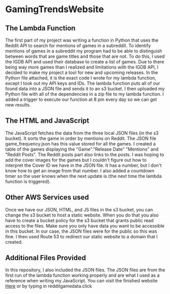 # GamingTrendsWebsite

## The Lambda Function
The first part of my project was writing a function in Python that uses the Reddit API to search for mentions of games in a subreddit.
To identify mentions of games in a subreddit my program had to be able to distinguish between words that are game titles and those that are not.
To do this, I used the IGDB API and used their database to create a list of games.
Due to there being way more games than I realized and limitations with the IGDB API, I decided to make my project a tool for new and upcoming releases.
In the Python file attached, it is the exact code I wrote for my lambda function, except I took out my API keys and IDs.
The lambda function puts all of our found data into a JSON file and sends it to an s3 bucket.
I then uploaded my Python file with all of the dependencies in a zip file to my lambda function.
I added a trigger to execute our function at 8 pm every day so we can get new results.

## The HTML and JavaScript
The JavaScript fetches the data from the three local JSON files (in the s3 bucket).
It sorts the game in order by mentions on Reddit. The JSON file game_frequency.json has this value stored for all the games.
I created a table of the games displaying the "Game"."Release Date" "Mentions" and "Reddit Posts". The Reddit posts part also links to the posts.
I was hoping to add the cover images for the games but I couldn't figure out how to interpret the Cover ID we have in the JSON file. It has a number, but I don't know how to get an image from that number.
I also added a countdown timer so the user knows when the next update is (the next time the lambda function is triggered).

## Other AWS Services used
Once we have our JSON, HTML, and JS files in the s3 bucket, you can change the s3 bucket to host a static website.
When you do that you also have to create a bucket policy for the s3 bucket that grants public read access to the files. 
Make sure you only have data you want to be accessible in this bucket. In our case, the JSON files were for the public so this was fine.
I then used Route 53 to redirect our static website to a domain that I created. 

## Additional Files Provided
In this repository, I also included the JSON files.
The JSON files are from the first run of the lambda function working properly and are what I used as a reference when writing my JavaScript.
You can visit the finished website [Here](https://s3.us-east-2.amazonaws.com/redditgamedata.click/index.html?response-content-disposition=inline&X-Amz-Security-Token=IQoJb3JpZ2luX2VjEE8aCXVzLWVhc3QtMiJGMEQCIEWjiQlT5FuykgXWIdNsMUjX0Nm290Rh7Mg7lC5uaxdWAiB%2BYzLAcB3JlOpvOc3AIGtnQEc13Oa77o1TO50CmRxnuSrtAgjI%2F%2F%2F%2F%2F%2F%2F%2F%2F%2F8BEAAaDDQxNjY1Mjc0Nzc1OCIMb7G0Aat0Ttj7SmO9KsECOfGtZm7gJG22b0FfLrp9sJP00fMfXYrITVcV6SJ%2FTdwF5BUZGRbCqzG4uLeWaUJuNAToMuOncqSClcWYk6310J5YqfH9xy%2F%2FWxLuCWJACHhdFVvO10vvdGR7SWij1wL2rvZyzed5YNp1BnV2YaclVL8Q71mWaSiYPIztHn49%2F3UEax7vVzlgji55QUx9gcHidd%2Fque%2BDJ8OIdWz%2BVISpF8%2F%2BOOEOPCiGyUln5MjDbqLSXARwelDXgR%2BcBgIJb03J0abMejeM2Qk2KK2gnqz8cDkRlOBEfCksVOGiWw%2Fu6bXZIOj0ESRbf89f0rHoX7MESyc2Jo1%2BubsIAXCYAOJHe8wiBvy9eP0cNfyWv0ztdHPp%2BphStHsxqaf44UkyfBw%2BxQsggCk7pPJgep%2BX8cBe874eIbsN26uVasIlyWXZeSC8MJSRg6wGOrQC36itORXUZVAPxrldfAAMAl3Birb4MZZvmd4TGGfWGIqlF9ALwhpSuZzGvaS8H91OGyMVAb5%2BekmaQWOUTolhE%2FAnR1uf4T%2BaO%2BE28h95t4NHe%2B9XTpVa0tObW40qrha0vGnN8X8VgqKu4niKXubBlAXcPyxaUC%2FPq0sCOEA9GO0SLvYTVgxyNEC%2BR%2FxGJHSWBmFIj6ghe0FobEbp0uiu0qOh90RldbbkhsBmcPUc3jpAArqftjUOMsIdq9mNWLspR8eIpQ4hEW4VOwD9wam22WRSysBIfPR3x60aK%2F32PcBCVRj6RSvvbKyr%2BAK9FCcza81s6hgzLMFlRodMILbMLD%2ByNQ537LmnfKwtmp4Lj0StKkWO2WlUhepXOKUiKo59UmSYm2%2B5fH7VfhGTHnKy0bX2ILU%3D&X-Amz-Algorithm=AWS4-HMAC-SHA256&X-Amz-Date=20231218T232229Z&X-Amz-SignedHeaders=host&X-Amz-Expires=300&X-Amz-Credential=ASIAWCATQMPXM4OUKV5W%2F20231218%2Fus-east-2%2Fs3%2Faws4_request&X-Amz-Signature=788654cc1908d8313e1a096e92ed0e2a45a5db2dae8b6dae8cf28392331ed9cc) or by typing in redditgamedata.click
